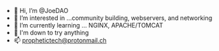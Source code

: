- 👋 Hi, I’m @JoeDAO
- 👀 I’m interested in ...community building, webservers, and networking
- 🌱 I’m currently learning ... NGINX, APACHE/TOMCAT
- 💞️ I'm down to try anything
- 📫 prophetictech@protonmail.ch

<!---
JoeDAO/JoeDAO is a ✨ special ✨ repository because its `README.md` (this file) appears on your GitHub profile.
You can click the Preview link to take a look at your changes.
--->
